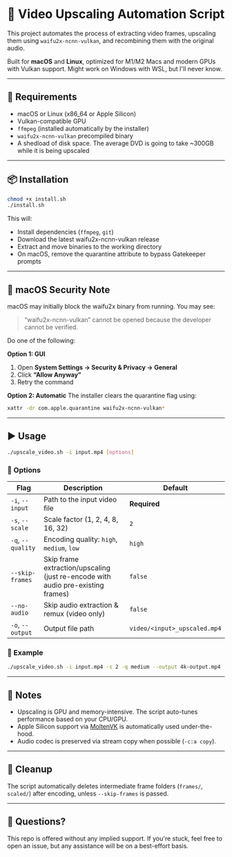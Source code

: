 # 🎥 Video Upscaling Automation Script

This project automates the process of extracting video frames, upscaling them using `waifu2x-ncnn-vulkan`, and recombining them with the original audio.

Built for **macOS** and **Linux**, optimized for M1/M2 Macs and modern GPUs with Vulkan support. Might work on Windows with WSL, but I'll never know.

---

## 🔧 Requirements

- macOS or Linux (x86_64 or Apple Silicon)
- Vulkan-compatible GPU
- `ffmpeg` (installed automatically by the installer)
- `waifu2x-ncnn-vulkan` precompiled binary
- A shedload of disk space. The average DVD is going to take ~300GB while it is being upscaled

---

## 📦 Installation

```bash
chmod +x install.sh
./install.sh
```

This will:
- Install dependencies (`ffmpeg`, `git`)
- Download the latest waifu2x-ncnn-vulkan release
- Extract and move binaries to the working directory
- On macOS, remove the quarantine attribute to bypass Gatekeeper prompts

---

## 🔐 macOS Security Note

macOS may initially block the waifu2x binary from running. You may see:

> “waifu2x-ncnn-vulkan” cannot be opened because the developer cannot be verified.

Do one of the following:

**Option 1: GUI**
1. Open **System Settings → Security & Privacy → General**
2. Click **“Allow Anyway”**
3. Retry the command

**Option 2: Automatic**
The installer clears the quarantine flag using:

```bash
xattr -dr com.apple.quarantine waifu2x-ncnn-vulkan*
```

---

## ▶️ Usage

```bash
./upscale_video.sh -i input.mp4 [options]
```

### 🔢 Options

| Flag              | Description                                                                                | Default                 |
|-------------------|--------------------------------------------------------------------------------------------|-------------------------|
| `-i`, `--input`   | Path to the input video file                                                               | **Required**            |
| `-s`, `--scale`   | Scale factor (1, 2, 4, 8, 16, 32)                                                          | `2`                     |
| `-q`, `--quality` | Encoding quality: `high`, `medium`, `low`                                                  | `high`                  |
| `--skip-frames`   | Skip frame extraction/upscaling (just re-encode with audio pre-existing frames)            | `false`                 |
| `--no-audio`      | Skip audio extraction & remux (video only)                                                 | `false`                 |
| `-o`, `--output`  | Output file path                                                                           | `video/<input>_upscaled.mp4` |

### 🧪 Example

```bash
./upscale_video.sh -i input.mp4 -s 2 -q medium --output 4k-output.mp4
```

---


## 📝 Notes

- Upscaling is GPU and memory-intensive. The script auto-tunes performance based on your CPU/GPU.
- Apple Silicon support via [MoltenVK](https://github.com/KhronosGroup/MoltenVK) is automatically used under-the-hood.
- Audio codec is preserved via stream copy when possible (`-c:a copy`).

---

## 🧹 Cleanup

The script automatically deletes intermediate frame folders (`frames/`, `scaled/`) after encoding, unless `--skip-frames` is passed.

---

## 💬 Questions?

This repo is offered without any implied support. If you're stuck, feel free to open an issue, but any assistance will be on a best-effort basis.
